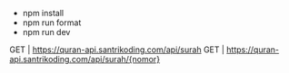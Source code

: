 - npm install
- npm run format
- npm run dev

GET | https://quran-api.santrikoding.com/api/surah
GET | https://quran-api.santrikoding.com/api/surah/{nomor}